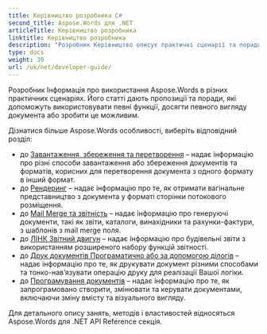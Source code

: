 ```yaml
---
title: Керівництво розробника C#
second_title: Aspose.Words для .NET
articleTitle: Керівництво розробника
linktitle: Керівництво розробника
description: "Розробник Керівництво описує практичні сценарії та поради, які допоможуть вам використовувати певні Aspose.Words для .NET особливості, досягають певного вигляду документа, або вносять можливість використання."
type: docs
weight: 30
url: /uk/net/developer-guide/
---
```


Розробник Інформація про використання Aspose.Words в різних практичних сценаріях. Його статті дають пропозиції та поради, які допоможуть використовувати певні функції, досягти певного вигляду документа або зробити це можливим.

Дізнатися більше Aspose.Words особливості, виберіть відповідний розділ:

- до [Завантаження, збереження та перетворення](/words/uk/net/loading-saving-and-converting/) – надає інформацію про різні способи завантаження або збереження документів та форматів, корисних для перетворення документа з одного формату в інший формат.
- до [Рендеринг](/words/uk/net/rendering/) – надає інформацію про те, як отримати вагінальне представництво з документа у форматі сторінки потокового розміщення.
- до [Mail Merge та звітність](/words/net/mail-merge-and-reporting/) – надає інформацію про генеруючі документи, такі як звіти, каталоги, винахідники та рахунки-фактури, з шаблонів з mail merge поля.
- до [ЛІНК Звітний двигун](/words/net/linq-reporting-engine/) – надає інформацію про будівельні звіти з використанням розширеного набору функцій звітності.
- до [Друк документів Програматично або за допомогою ділогів](/words/uk/net/print-a-document-programmatically-or-using-dialogs/) – надає інформацію про те, як друкувати документ різними способами та тонко-нав’язувати операцію друку для реалізації Вашої логіки.
- до [Програмування документів](/words/uk/net/programming-with-documents/) – надає інформацію про те, як запрограмовано створити, змінювати та керувати документами, включаючи зміну вмісту та візуального вигляду.

Для детального опису занять, методів і властивостей відносяться Aspose.Words для .NET API Reference секція.

